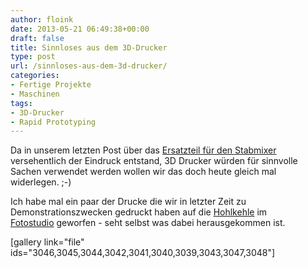 ```yaml
---
author: floink
date: 2013-05-21 06:49:38+00:00
draft: false
title: Sinnloses aus dem 3D-Drucker
type: post
url: /sinnloses-aus-dem-3d-drucker/
categories:
- Fertige Projekte
- Maschinen
tags:
- 3D-Drucker
- Rapid Prototyping
---
```


Da in unserem letzten Post über das [Ersatzteil für den Stabmixer](/ersatzteil-fur-den-mixer-tevion-md-12209-der-3d-drucker-im-einsatz/) versehentlich der Eindruck entstand, 3D Drucker würden für sinnvolle Sachen verwendet werden wollen wir das doch heute gleich mal widerlegen. ;-)

Ich habe mal ein paar der Drucke die wir in letzter Zeit zu Demonstrationszwecken gedruckt haben auf die [Hohlkehle](/aufnahmetisch/) im [Fotostudio](/werkstatt/studio/) geworfen - seht selbst was dabei herausgekommen ist.

<!-- more -->

[gallery link="file" ids="3046,3045,3044,3042,3041,3040,3039,3043,3047,3048"]
